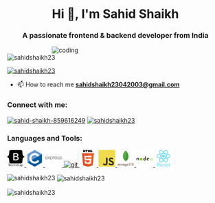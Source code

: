 <h1 align="center">Hi 👋, I'm Sahid Shaikh</h1>
<h3 align="center">A passionate frontend & backend developer from India</h3>
<img align="right" scr="https://www.google.com/url?sa=i&url=https%3A%2F%2Fgithub.com%2FKashishjain04&psig=AOvVaw0NxuA4SrO605q1NVojWI0M&ust=1689743141628000&source=images&cd=vfe&opi=89978449&ved=0CBEQjRxqFwoTCMDJwJm9l4ADFQAAAAAdAAAAABAE" alt="coding" width="400">


<p align="left"> <img src="https://komarev.com/ghpvc/?username=sahidshaikh23&label=Profile%20views&color=0e75b6&style=flat" alt="sahidshaikh23" /> </p>

<p align="left"> <a href="https://github.com/ryo-ma/github-profile-trophy"><img src="https://github-profile-trophy.vercel.app/?username=sahidshaikh23" alt="sahidshaikh23" /></a> </p>

- 📫 How to reach me **sahidshaikh23042003@gmail.com**

<h3 align="left">Connect with me:</h3>
<p align="left">
<a href="https://linkedin.com/in/sahid-shaikh-859616249" target="blank"><img align="center" src="https://raw.githubusercontent.com/rahuldkjain/github-profile-readme-generator/master/src/images/icons/Social/linked-in-alt.svg" alt="sahid-shaikh-859616249" height="30" width="40" /></a>
<a href="https://www.leetcode.com/sahidshaikh23" target="blank"><img align="center" src="https://raw.githubusercontent.com/rahuldkjain/github-profile-readme-generator/master/src/images/icons/Social/leet-code.svg" alt="sahidshaikh23" height="30" width="40" /></a>
</p>

<h3 align="left">Languages and Tools:</h3>
<p align="left"> <a href="https://getbootstrap.com" target="_blank" rel="noreferrer"> <img src="https://raw.githubusercontent.com/devicons/devicon/master/icons/bootstrap/bootstrap-plain-wordmark.svg" alt="bootstrap" width="40" height="40"/> </a> <a href="https://www.cprogramming.com/" target="_blank" rel="noreferrer"> <img src="https://raw.githubusercontent.com/devicons/devicon/master/icons/c/c-original.svg" alt="c" width="40" height="40"/> </a> <a href="https://expressjs.com" target="_blank" rel="noreferrer"> <img src="https://raw.githubusercontent.com/devicons/devicon/master/icons/express/express-original-wordmark.svg" alt="express" width="40" height="40"/> </a> <a href="https://git-scm.com/" target="_blank" rel="noreferrer"> <img src="https://www.vectorlogo.zone/logos/git-scm/git-scm-icon.svg" alt="git" width="40" height="40"/> </a> <a href="https://www.w3.org/html/" target="_blank" rel="noreferrer"> <img src="https://raw.githubusercontent.com/devicons/devicon/master/icons/html5/html5-original-wordmark.svg" alt="html5" width="40" height="40"/> </a> <a href="https://developer.mozilla.org/en-US/docs/Web/JavaScript" target="_blank" rel="noreferrer"> <img src="https://raw.githubusercontent.com/devicons/devicon/master/icons/javascript/javascript-original.svg" alt="javascript" width="40" height="40"/> </a> <a href="https://www.mongodb.com/" target="_blank" rel="noreferrer"> <img src="https://raw.githubusercontent.com/devicons/devicon/master/icons/mongodb/mongodb-original-wordmark.svg" alt="mongodb" width="40" height="40"/> </a> <a href="https://nodejs.org" target="_blank" rel="noreferrer"> <img src="https://raw.githubusercontent.com/devicons/devicon/master/icons/nodejs/nodejs-original-wordmark.svg" alt="nodejs" width="40" height="40"/> </a> <a href="https://reactjs.org/" target="_blank" rel="noreferrer"> <img src="https://raw.githubusercontent.com/devicons/devicon/master/icons/react/react-original-wordmark.svg" alt="react" width="40" height="40"/> </a> </p>

<p><img align="left" src="https://github-readme-stats.vercel.app/api/top-langs?username=sahidshaikh23&show_icons=true&locale=en&layout=compact" alt="sahidshaikh23" /></p>

<p>&nbsp;<img align="center" src="https://github-readme-stats.vercel.app/api?username=sahidshaikh23&show_icons=true&locale=en" alt="sahidshaikh23" /></p>

<p><img align="center" src="https://github-readme-streak-stats.herokuapp.com/?user=sahidshaikh23&" alt="sahidshaikh23" /></p>
